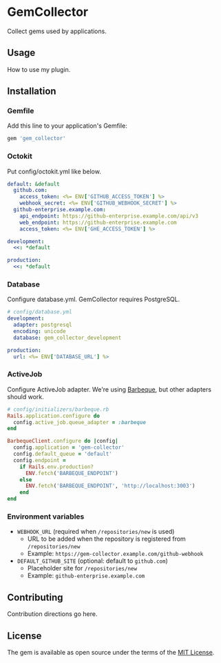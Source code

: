 # GemCollector
Collect gems used by applications.

## Usage
How to use my plugin.

## Installation
### Gemfile
Add this line to your application's Gemfile:

```ruby
gem 'gem_collector'
```

### Octokit
Put config/octokit.yml like below.

```yaml
default: &default
  github.com:
    access_token: <%= ENV['GITHUB_ACCESS_TOKEN'] %>
    webhook_secret: <%= ENV['GITHUB_WEBHOOK_SECRET'] %>
  github-enterprise.example.com:
    api_endpoint: https://github-enterprise.example.com/api/v3
    web_endpoint: https://github-enterprise.example.com
    access_token: <%= ENV['GHE_ACCESS_TOKEN'] %>

development:
  <<: *default

production:
  <<: *default
```

### Database
Configure database.yml. GemCollector requires PostgreSQL.

```yaml
# config/database.yml
development:
  adapter: postgresql
  encoding: unicode
  database: gem_collector_development

production:
  url: <%= ENV['DATABASE_URL'] %>
```

### ActiveJob
Configure ActiveJob adapter. We're using [Barbeque](https://github.com/cookpad/barbeque), but other adapters should work.

```ruby
# config/initializers/barbeque.rb
Rails.application.configure do
  config.active_job.queue_adapter = :barbeque
end

BarbequeClient.configure do |config|
  config.application = 'gem-collector'
  config.default_queue = 'default'
  config.endpoint =
    if Rails.env.production?
      ENV.fetch('BARBEQUE_ENDPOINT')
    else
      ENV.fetch('BARBEQUE_ENDPOINT', 'http://localhost:3003')
    end
end
```

### Environment variables
- `WEBHOOK_URL` (required when `/repositories/new` is used)
  - URL to be added when the repository is registered from `/repositories/new`
  - Example: `https://gem-collector.example.com/github-webhook`
- `DEFAULT_GITHUB_SITE` (optional: default to `github.com`)
  - Placeholder site for `/repositories/new`
  - Example: `github-enterprise.example.com`

## Contributing
Contribution directions go here.

## License
The gem is available as open source under the terms of the [MIT License](http://opensource.org/licenses/MIT).

